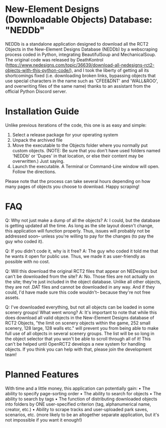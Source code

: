 # New-Element Designs (Downloadable Objects) Database: "NEDDb"
NEDDb is a standalone application designed to download all the RCT2 Objects in the New-Element Designs Database (NEDDb) by a webscraping process coded in Python, integrating BeautifulSoup and MechanicalSoup.
The original code was released by DeathKontrol (https://www.nedesigns.com/topic/36639/download-all-nedesigns-rct2-objects-with-this-python-code/), and I took the liberty of getting all its shortcomings fixed (i.e. downloading broken links, bypassing objects that use special characters in the name such as 'CFEE&DNT' and 'WALL&ROO', and overwriting files of the same name) thanks to an assistant from the official Python Discord server.

# Installation Guide
Unlike previous iterations of the code, this one is as easy and simple:

1. Select a release package for your operating system
2. Unpack the archived file
3. Move the executable to the Objects folder where you normally put custom objects. (NOTE: Be sure that you don't have used folders named 'NEDDb' or 'Dupes' in that location, or else their content may be overwritten.) Just saying.
5. Launch the executable. A Terminal or Command-Line window will open. Follow the directions.

Please note that the process can take several hours depending on how many pages of objects you choose to download.
Happy scraping!

# FAQ
Q: Why not just make a dump of all the objects?
A: I could, but the database is getting updated all the time. As long as the site layout doesn't change, this application will function properly. Thus, issues will probably not be addressed soon– unless you're willing to pay for the changes (to pay the guy who coded it).

Q: If you didn't code it, why is it free?
A: The guy who coded it told me that he wants it open for public use. Thus, we made it as user-friendly as possible with no cost.

Q: Will this download the original RCT2 files that appear on NEDesigns but can't be downloaded from the site?
A: No. Those files are not actually on the site; they're just included in the object database. Unlike all other objects, they are not .DAT files and cannot be downloaded in any way. And if they could, I'd have made sure this code wouldn't– because they're not free assets.

Q: I've downloaded everything, but not all objects can be loaded in some scenery groups! What went wrong?
A: It's important to note that while this does download all valid objects in the New-Element Designs database of RCT2 Objects, "the limit on scenery objects within the game, 252 small scenery, 128 large, 128 walls etc." will prevent you from being able to make full use of all objects in several scenery groups. The list will be so long in the object selector that you won't be able to scroll through all of it! This can't be helped until OpenRCT2 develops a new system for handling objects. If you think you can help with that, please join the development team!

# Planned Features
With time and a little money, this application can potentially gain:
• The ability to specify page-sorting order
• The ability to search for objects
• The ability to search by tags
• The function of distributing downloaded objects into folders by ONE user-specified criterion (tag, alphanumerical name, creator, etc.)
• Ability to scrape tracks and user-uploaded park saves, scenarios, etc. (more likely to be an altogether separate application, but it's not impossible if you want it enough!)
